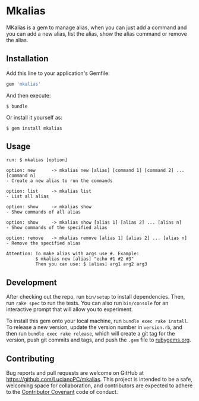 # Mkalias

MKalias is a gem to manage alias, when you can just add a command and you can
add a new alias, list the alias, show the alias command or remove the alias.

## Installation

Add this line to your application's Gemfile:

```ruby
gem 'mkalias'
```

And then execute:

    $ bundle

Or install it yourself as:

    $ gem install mkalias

## Usage

    run: $ mkalias [option]

    option: new      -> mkalias new [alias] [command 1] [command 2] ... [command n]
    - Create a new alias to run the commands

    option: list     -> mkalias list
    - List all alias

    option: show     -> mkalias show
    - Show commands of all alias

    option: show     -> mkalias show [alias 1] [alias 2] ... [alias n]
    - Show commands of the specified alias

    option: remove   -> mkalias remove [alias 1] [alias 2] ... [alias n]
    - Remove the specified alias

    Attention: To make alias with args use #. Example:
               $ mkalias new [alias] "echo #1 #2 #3"
               Then you can use: $ [alias] arg1 arg2 arg3


## Development

After checking out the repo, run `bin/setup` to install dependencies.
Then, run `rake spec` to run the tests. You can also run `bin/console` for
an interactive prompt that will allow you to experiment.

To install this gem onto your local machine, run `bundle exec rake install`.
To release a new version, update the version number in `version.rb`, and then
run `bundle exec rake release`, which will create a git tag for the version,
push git commits and tags, and push the `.gem` file
to [rubygems.org](https://rubygems.org).

## Contributing

Bug reports and pull requests are welcome on GitHub at
https://github.com/LucianoPC/mkalias. This project is intended to be a safe,
welcoming space for collaboration, and contributors are expected to adhere
to the [Contributor Covenant](http://contributor-covenant.org)
code of conduct.
